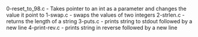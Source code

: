 0-reset_to_98.c - Takes pointer to an int as a parameter and changes the value it point to
1-swap.c - swaps the values of two integers
2-strlen.c - returns the length of a string
3-puts.c - prints string to stdout followed by a new line
4-print-rev.c - prints string in reverse followed by a new line

